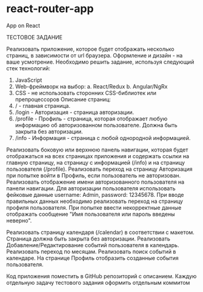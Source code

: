 # react-router-app
App on React

ТЕСТОВОЕ ЗАДАНИЕ

Реализовать приложение, которое будет отображать несколько страниц, в зависимости
от url браузера. Оформление и дизайн - на ваше усмотрение.
Необходимо решить задание, используя следующий стек технологий:
1. JavaScript
2. Web-фреймворк на выбор:
  a. React/Redux
  b. Angular/NgRx
3. CSS - не использовать сторонних CSS-библиотек или препроцессоров
Описание страниц:
1. / - главная страница.
2. /login - Авторизация - страница авторизации.
3. /profile - Профиль - страница, которая отображает любую информацию об
авторизованном пользователе. Должна быть закрыта без авторизации.
4. /info - Информация - страница с любой однородной информацией.

Реализовать боковую или верхнюю панель навигации, которая будет отображаться на
всех страницах приложения и содержать ссылки на главную страницу, на страницу с
информацией (/info) и на страницу пользователя (/profile).
Реализовать переход на страницу Авторизация при попытке войти в Профиль, если
пользователь не авторизован.
Реализовать отображение имени авторизованного пользователя на панели навигации.
Для авторизации пользователя использовать фейковые данные username: Admin,
password: 12345678.
При вводе правильных данных необходимо реализовать переход на страницу профиля
пользователя.
При попытке ввести некорректные данные отображать сообщение "Имя пользователя
или пароль введены неверно".

Реализовать страницу календаря (/calendar) в соответствии с макетом.
Страница должна быть закрыта без авторизации.
Реализовать Добавление/Редактирование событий пользователя в календарь.
Реализовать переход по месяцам.
Реализовать поиск событий в календаре.
На странице Профиль отобразить созданные события пользователя.

Код приложения поместить в GitHub репозиторий с описанием.
Каждую отдельную задачу тестового задания оформить отдельным коммитом

